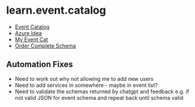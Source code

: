 # learn.event.catalog

- [Event Catalog](https://www.eventcatalog.dev/docs/introduction)
- [Azure Idea](https://www.kallemarjokorpi.fi/blog/how-to-create-and-event-catalog.html)
- [My Event Cat](https://lrneventcatsaeundgrf.z16.web.core.windows.net/)
- [Order Complete Schema](https://lrneventcatsaeundgrf.blob.core.windows.net/schemas/OrderComplete/schema.json)

## Automation Fixes

- Need to work out why not allowing me to add new users
- Need to add services in somewhere - maybe in event list?
- Need to validate the schemas returned by chatgpt and feedback e.g. if not valid JSON for event schema and repeat back until schema valid
